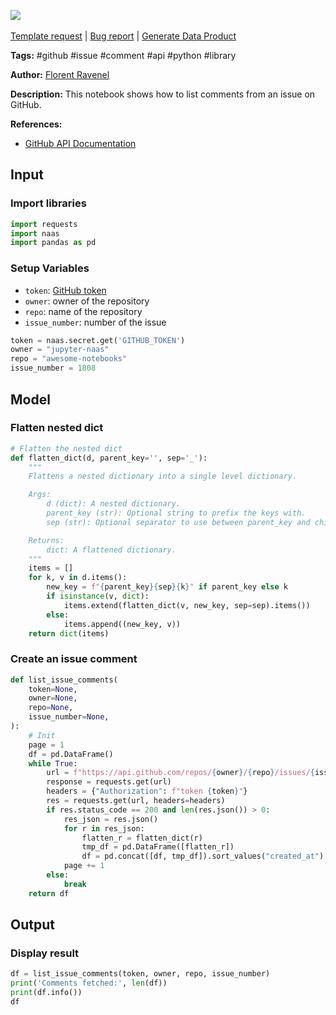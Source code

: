 <a href="https://app.naas.ai/user-redirect/naas/downloader?url=https://raw.githubusercontent.com/jupyter-naas/awesome-notebooks/master/GitHub/GitHub_List_issue_comments.ipynb" target="_parent"><img src="https://naasai-public.s3.eu-west-3.amazonaws.com/Open_in_Naas_Lab.svg"/></a><br><br><a href="https://github.com/jupyter-naas/awesome-notebooks/issues/new?assignees=&labels=&template=template-request.md&title=Tool+-+Action+of+the+notebook+">Template request</a> | <a href="https://github.com/jupyter-naas/awesome-notebooks/issues/new?assignees=&labels=bug&template=bug_report.md&title=GitHub+-+List+issue+comments:+Error+short+description">Bug report</a> | <a href="https://app.naas.ai/user-redirect/naas/downloader?url=https://raw.githubusercontent.com/jupyter-naas/awesome-notebooks/master/Naas/Naas_Start_data_product.ipynb" target="_parent">Generate Data Product</a>

**Tags:** #github #issue #comment #api #python #library

**Author:** [Florent Ravenel](https://www.linkedin.com/in/florent-ravenel/)

**Description:** This notebook shows how to list comments from an issue on GitHub.

**References:**
- [GitHub API Documentation](https://docs.github.com/fr/rest/issues/comments?apiVersion=2022-11-28#list-issue-comments)

## Input

### Import libraries


```python
import requests
import naas
import pandas as pd
```

### Setup Variables
- `token`: [GitHub token](https://help.github.com/en/github/authenticating-to-github/creating-a-personal-access-token-for-the-command-line)
- `owner`: owner of the repository
- `repo`: name of the repository
- `issue_number`: number of the issue


```python
token = naas.secret.get('GITHUB_TOKEN')
owner = "jupyter-naas"
repo = "awesome-notebooks"
issue_number = 1808
```

## Model

### Flatten nested dict


```python
# Flatten the nested dict
def flatten_dict(d, parent_key='', sep='_'):
    """
    Flattens a nested dictionary into a single level dictionary.

    Args:
        d (dict): A nested dictionary.
        parent_key (str): Optional string to prefix the keys with.
        sep (str): Optional separator to use between parent_key and child_key.

    Returns:
        dict: A flattened dictionary.
    """
    items = []
    for k, v in d.items():
        new_key = f"{parent_key}{sep}{k}" if parent_key else k
        if isinstance(v, dict):
            items.extend(flatten_dict(v, new_key, sep=sep).items())
        else:
            items.append((new_key, v))
    return dict(items)
```

### Create an issue comment


```python
def list_issue_comments(
    token=None,
    owner=None,
    repo=None,
    issue_number=None,
):
    # Init
    page = 1
    df = pd.DataFrame()
    while True:
        url = f"https://api.github.com/repos/{owner}/{repo}/issues/{issue_number}/comments?per_page=100&page={page}"
        response = requests.get(url)
        headers = {"Authorization": f"token {token}"}
        res = requests.get(url, headers=headers)
        if res.status_code == 200 and len(res.json()) > 0:
            res_json = res.json()
            for r in res_json:
                flatten_r = flatten_dict(r)
                tmp_df = pd.DataFrame([flatten_r])
                df = pd.concat([df, tmp_df]).sort_values("created_at")
            page += 1
        else:
            break
    return df
```

## Output

### Display result


```python
df = list_issue_comments(token, owner, repo, issue_number)
print('Comments fetched:', len(df))
print(df.info())
df
```

 
